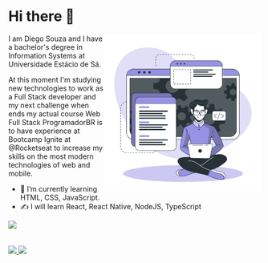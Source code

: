 # Hi there 👋

<img width=312px align="right" src="./assets/img/developer.svg" />

I am Diego Souza and I have a bachelor's degree in Information Systems at Universidade Estácio de Sá.

At this moment I'm studying new technologies to work as a Full Stack developer and my next challenge when ends my actual course Web Full Stack ProgramadorBR is to have experience at Bootcamp Ignite at @Rocketseat to increase my skills on the most modern technologies of web and mobile.

- 🌱 I’m currently learning HTML, CSS, JavaScript.
- :writing_hand: I will learn React, React Native, NodeJS, TypeScript

<a href="https://www.linkedin.com/in/diego-dsouza/"><img src="https://img.shields.io/badge/LinkedIn-0077B5?style=for-the-badge&logo=linkedin&logoColor=white"/></a>
<br/><br/>
 <div>
  <a href="https://github.com/diegosouza007">
  <img height="180em" src="https://github-readme-stats.vercel.app/api?username=diegosouza007&show_icons=true&theme=tokyonight&include_all_commits=true&count_private=true"/>
  <img height="180em" src="https://github-readme-stats.vercel.app/api/top-langs/?username=diegosouza007&layout=compact&langs_count=7&theme=tokyonight"/>
</div>
